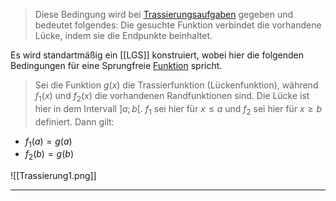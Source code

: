 > Diese Bedingung wird bei [Trassierungsaufgaben](Trassierung) gegeben und bedeutet folgendes:
> Die gesuchte Funktion verbindet die vorhandene Lücke, indem sie die Endpunkte beinhaltet.

Es wird standartmäßig ein [[LGS]] konstruiert, wobei hier die folgenden Bedingungen für eine Sprungfreie [Funktion](Funktion(en)) spricht.
> Sei die Funktion $g(x)$ die Trassierfunktion (Lückenfunktion), während $f_1(x)$ und $f_2(x)$ die vorhandenen Randfunktionen sind. Die Lücke ist hier in dem Intervall $]a;b[$. $f_1$ sei hier für $x\le a$ und $f_2$ sei hier für $x\ge b$ definiert. Dann gilt:
- $f_1(a)=g(a)$
- $f_2(b)=g(b)$

![[Trassierung1.png]]

---